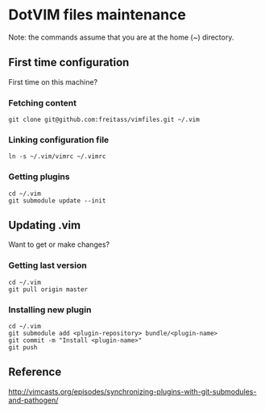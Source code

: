 # DotVIM files maintenance

Note: the commands assume that you are at the home (~) directory.

## First time configuration

First time on this machine?

### Fetching content

    git clone git@github.com:freitass/vimfiles.git ~/.vim

### Linking configuration file

    ln -s ~/.vim/vimrc ~/.vimrc

### Getting plugins

    cd ~/.vim
	git submodule update --init

## Updating .vim

Want to get or make changes?

### Getting last version

    cd ~/.vim
    git pull origin master

### Installing new plugin

    cd ~/.vim
    git submodule add <plugin-repository> bundle/<plugin-name>
    git commit -m "Install <plugin-name>"
    git push

## Reference

<http://vimcasts.org/episodes/synchronizing-plugins-with-git-submodules-and-pathogen/>

